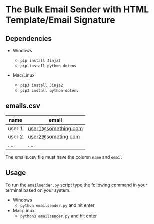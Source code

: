 # The Bulk Email Sender with HTML Template/Email Signature

## Dependencies

- Windows

    - ```pip install Jinja2```
    - ```pip install python-dotenv```
- Mac/Linux

    - ```pip3 install Jinja2```
    - ```pip3 install python-dotenv```

## emails.csv

| name | email |
|------|-------|
| user 1| user1@something.com|
| user 2 | user2@someting.com|
| ..... | ..... |

The emails.csv file must have the column ```name``` and ```email```

## Usage

To run the ```emailsender.py``` script type the following command in your terminal based on your system.

- Windows
    - ```python emailsender.py``` and hit enter
- Mac/Linux
    - ```python3 emailsender.py``` and hit enter
